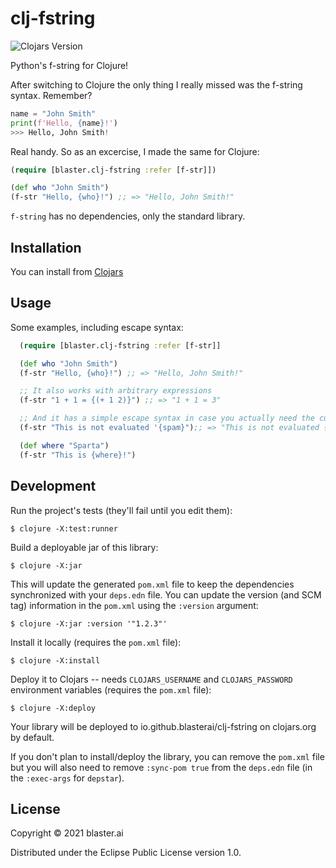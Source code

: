 # clj-fstring
![Clojars Version](https://img.shields.io/clojars/v/com.github.blasterai/clj-fstring)

Python's f-string for Clojure!

After switching to Clojure the only thing I really missed was the f-string syntax. Remember?

```python
name = "John Smith"
print(f'Hello, {name}!')
>>> Hello, John Smith!
```

Real handy. So as an excercise, I made the same for Clojure:

```clojure
(require [blaster.clj-fstring :refer [f-str]])

(def who "John Smith")
(f-str "Hello, {who}!") ;; => "Hello, John Smith!"
```

`f-string` has no dependencies, only the standard library.

## Installation

You can install from [Clojars](https://clojars.org/com.github.blasterai/clj-fstring)


## Usage

Some examples, including escape syntax:

```clojure
  (require [blaster.clj-fstring :refer [f-str]]

  (def who "John Smith")
  (f-str "Hello, {who}!") ;; => "Hello, John Smith!"

  ;; It also works with arbitrary expressions
  (f-str "1 + 1 = {(+ 1 2)}") ;; => "1 + 1 = 3"

  ;; And it has a simple escape syntax in case you actually need the curly brackets
  (f-str "This is not evaluated '{spam}");; => "This is not evaluated {spam}"

  (def where "Sparta")
  (f-str "This is {where}!")
```

## Development

Run the project's tests (they'll fail until you edit them):

    $ clojure -X:test:runner

Build a deployable jar of this library:

    $ clojure -X:jar

This will update the generated `pom.xml` file to keep the dependencies synchronized with
your `deps.edn` file. You can update the version (and SCM tag) information in the `pom.xml` using the
`:version` argument:

    $ clojure -X:jar :version '"1.2.3"'

Install it locally (requires the `pom.xml` file):

    $ clojure -X:install

Deploy it to Clojars -- needs `CLOJARS_USERNAME` and `CLOJARS_PASSWORD` environment
variables (requires the `pom.xml` file):

    $ clojure -X:deploy

Your library will be deployed to io.github.blasterai/clj-fstring on clojars.org by default.

If you don't plan to install/deploy the library, you can remove the
`pom.xml` file but you will also need to remove `:sync-pom true` from the `deps.edn`
file (in the `:exec-args` for `depstar`).

## License

Copyright © 2021 blaster.ai

Distributed under the Eclipse Public License version 1.0.
